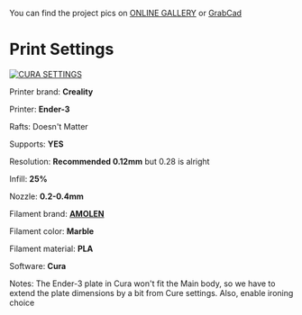 
You can find the project pics on
[ONLINE GALLERY](https://gallery.autodesk.com/projects/163650/bluetooth-speaker-15) or [GrabCad](https://gallery.autodesk.com/projects/163650/bluetooth-speaker-15)

# Print Settings
[![CURA SETTINGS](https://d2t1xqejof9utc.cloudfront.net/screenshots/pics/bf1bb8de8e640c9326b2112975e42ba8/large.png
)](https://d2t1xqejof9utc.cloudfront.net/screenshots/pics/bf1bb8de8e640c9326b2112975e42ba8/large.png)

Printer brand:
**Creality**


Printer:
**Ender-3**

Rafts:
Doesn't Matter

Supports:
**YES**

Resolution:
**Recommended 0.12mm** but 0.28 is alright

Infill:
**25%**

Nozzle:
**0.2-0.4mm**

Filament brand:
[**AMOLEN**](https://www.amazon.com/gp/product/B0721SVW3L/ref=ppx_yo_dt_b_asin_title_o01_s00?ie=UTF8&psc=1)

Filament color:
**Marble**

Filament material:
**PLA**

Software:
**Cura**

Notes:
The Ender-3 plate in Cura won't fit the Main body, so we have to extend the plate dimensions by a bit from Cure settings. Also, enable ironing choice
